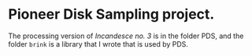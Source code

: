 # Pioneer Disk Sampling project.

The processing version of *Incandesce no. 3* is in the folder PDS, and the folder `brink` is a library that I wrote that is used by PDS.


